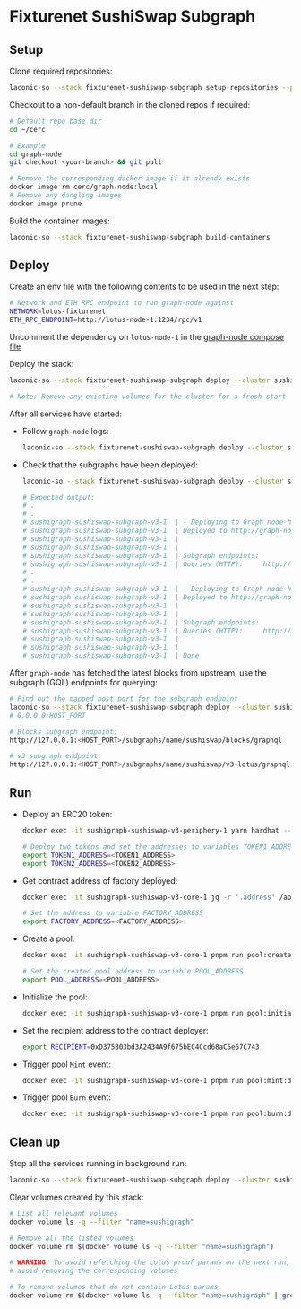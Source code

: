 # Fixturenet SushiSwap Subgraph

## Setup

Clone required repositories:

```bash
laconic-so --stack fixturenet-sushiswap-subgraph setup-repositories --pull
```

Checkout to a non-default branch in the cloned repos if required:

```bash
# Default repo base dir
cd ~/cerc

# Example
cd graph-node
git checkout <your-branch> && git pull

# Remove the corresponding docker image if it already exists
docker image rm cerc/graph-node:local
# Remove any dangling images
docker image prune
```

Build the container images:

```bash
laconic-so --stack fixturenet-sushiswap-subgraph build-containers
```

## Deploy


Create an env file with the following contents to be used in the next step:

```bash
# Network and ETH RPC endpoint to run graph-node against
NETWORK=lotus-fixturenet
ETH_RPC_ENDPOINT=http://lotus-node-1:1234/rpc/v1
```

Uncomment the dependency on `lotus-node-1` in the [graph-node compose file](../../compose/docker-compose-graph-node.yml)

Deploy the stack:

```bash
laconic-so --stack fixturenet-sushiswap-subgraph deploy --cluster sushigraph --env-file <PATH_TO_ENV_FILE> up

# Note: Remove any existing volumes for the cluster for a fresh start
```

After all services have started:

* Follow `graph-node` logs:

  ```bash
  laconic-so --stack fixturenet-sushiswap-subgraph deploy --cluster sushigraph logs -f graph-node
  ```

* Check that the subgraphs have been deployed:

  ```bash
  laconic-so --stack fixturenet-sushiswap-subgraph deploy --cluster sushigraph logs -f sushiswap-subgraph-v3

  # Expected output:
  # .
  # .
  # sushigraph-sushiswap-subgraph-v3-1  | - Deploying to Graph node http://graph-node:8020/
  # sushigraph-sushiswap-subgraph-v3-1  | Deployed to http://graph-node:8000/subgraphs/name/sushiswap/v3-lotus/graphql
  # sushigraph-sushiswap-subgraph-v3-1  |
  # sushigraph-sushiswap-subgraph-v3-1  |
  # sushigraph-sushiswap-subgraph-v3-1  | Subgraph endpoints:
  # sushigraph-sushiswap-subgraph-v3-1  | Queries (HTTP):     http://graph-node:8000/subgraphs/name/sushiswap/v3-lotus
  # .
  # .
  # sushigraph-sushiswap-subgraph-v3-1  | - Deploying to Graph node http://graph-node:8020/
  # sushigraph-sushiswap-subgraph-v3-1  | Deployed to http://graph-node:8000/subgraphs/name/sushiswap/blocks/graphql
  # sushigraph-sushiswap-subgraph-v3-1  |
  # sushigraph-sushiswap-subgraph-v3-1  |
  # sushigraph-sushiswap-subgraph-v3-1  | Subgraph endpoints:
  # sushigraph-sushiswap-subgraph-v3-1  | Queries (HTTP):     http://graph-node:8000/subgraphs/name/sushiswap/blocks
  # sushigraph-sushiswap-subgraph-v3-1  |
  # sushigraph-sushiswap-subgraph-v3-1  |
  # sushigraph-sushiswap-subgraph-v3-1  | Done
  ```

After `graph-node` has fetched the latest blocks from upstream, use the subgraph (GQL) endpoints for querying:

```bash
# Find out the mapped host port for the subgraph endpoint
laconic-so --stack fixturenet-sushiswap-subgraph deploy --cluster sushigraph port graph-node 8000
# 0.0.0.0:HOST_PORT

# Blocks subgraph endpoint:
http://127.0.0.1:<HOST_PORT>/subgraphs/name/sushiswap/blocks/graphql

# v3 subgraph endpoint:
http://127.0.0.1:<HOST_PORT>/subgraphs/name/sushiswap/v3-lotus/graphql
```

## Run

* Deploy an ERC20 token:

  ```bash
  docker exec -it sushigraph-sushiswap-v3-periphery-1 yarn hardhat --network docker deploy --tags TestERC20

  # Deploy two tokens and set the addresses to variables TOKEN1_ADDRESS and TOKEN2_ADDRESS
  export TOKEN1_ADDRESS=<TOKEN1_ADDRESS>
  export TOKEN2_ADDRESS=<TOKEN2_ADDRESS>
  ```

* Get contract address of factory deployed:

  ```bash
  docker exec -it sushigraph-sushiswap-v3-core-1 jq -r '.address' /app/deployments/docker/UniswapV3Factory.json

  # Set the address to variable FACTORY_ADDRESS
  export FACTORY_ADDRESS=<FACTORY_ADDRESS>
  ```

* Create a pool:

  ```bash
  docker exec -it sushigraph-sushiswap-v3-core-1 pnpm run pool:create:docker --factory $FACTORY_ADDRESS --token0 $TOKEN1_ADDRESS --token1 $TOKEN2_ADDRESS --fee 500

  # Set the created pool address to variable POOL_ADDRESS
  export POOL_ADDRESS=<POOL_ADDRESS>
  ```

* Initialize the pool:

  ```bash
  docker exec -it sushigraph-sushiswap-v3-core-1 pnpm run pool:initialize:docker --sqrt-price 4295128939 --pool $POOL_ADDRESS
  ```

* Set the recipient address to the contract deployer:

  ```bash
  export RECIPIENT=0xD375B03bd3A2434A9f675bEC4Ccd68aC5e67C743
  ```

* Trigger pool `Mint` event:

  ```bash
  docker exec -it sushigraph-sushiswap-v3-core-1 pnpm run pool:mint:docker --pool $POOL_ADDRESS --recipient $RECIPIENT --amount 10
  ```

* Trigger pool `Burn` event:

  ```bash
  docker exec -it sushigraph-sushiswap-v3-core-1 pnpm run pool:burn:docker --pool $POOL_ADDRESS --amount 10
  ```

## Clean up

Stop all the services running in background run:

```bash
laconic-so --stack fixturenet-sushiswap-subgraph deploy --cluster sushigraph down
```

Clear volumes created by this stack:

```bash
# List all relevant volumes
docker volume ls -q --filter "name=sushigraph"

# Remove all the listed volumes
docker volume rm $(docker volume ls -q --filter "name=sushigraph")

# WARNING: To avoid refetching the Lotus proof params on the next run,
# avoid removing the corresponding volumes

# To remove volumes that do not contain Lotus params
docker volume rm $(docker volume ls -q --filter "name=sushigraph" | grep -v "params$")
```
